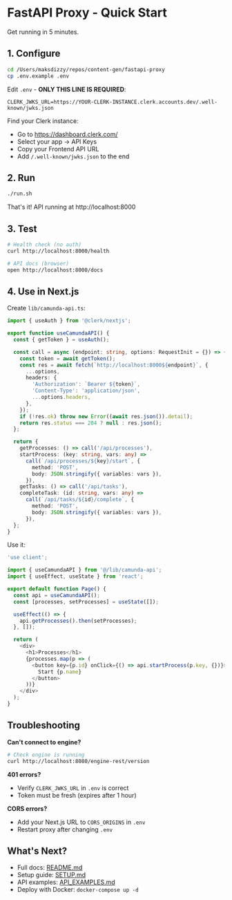 # FastAPI Proxy - Quick Start

Get running in 5 minutes.

## 1. Configure

```bash
cd /Users/maksdizzy/repos/content-gen/fastapi-proxy
cp .env.example .env
```

Edit `.env` - **ONLY THIS LINE IS REQUIRED**:
```env
CLERK_JWKS_URL=https://YOUR-CLERK-INSTANCE.clerk.accounts.dev/.well-known/jwks.json
```

Find your Clerk instance:
- Go to https://dashboard.clerk.com/
- Select your app → API Keys
- Copy your Frontend API URL
- Add `/.well-known/jwks.json` to the end

## 2. Run

```bash
./run.sh
```

That's it! API running at http://localhost:8000

## 3. Test

```bash
# Health check (no auth)
curl http://localhost:8000/health

# API docs (browser)
open http://localhost:8000/docs
```

## 4. Use in Next.js

Create `lib/camunda-api.ts`:

```typescript
import { useAuth } from '@clerk/nextjs';

export function useCamundaAPI() {
  const { getToken } = useAuth();

  const call = async (endpoint: string, options: RequestInit = {}) => {
    const token = await getToken();
    const res = await fetch(`http://localhost:8000${endpoint}`, {
      ...options,
      headers: {
        'Authorization': `Bearer ${token}`,
        'Content-Type': 'application/json',
        ...options.headers,
      },
    });
    if (!res.ok) throw new Error((await res.json()).detail);
    return res.status === 204 ? null : res.json();
  };

  return {
    getProcesses: () => call('/api/processes'),
    startProcess: (key: string, vars: any) =>
      call(`/api/processes/${key}/start`, {
        method: 'POST',
        body: JSON.stringify({ variables: vars }),
      }),
    getTasks: () => call('/api/tasks'),
    completeTask: (id: string, vars: any) =>
      call(`/api/tasks/${id}/complete`, {
        method: 'POST',
        body: JSON.stringify({ variables: vars }),
      }),
  };
}
```

Use it:

```typescript
'use client';

import { useCamundaAPI } from '@/lib/camunda-api';
import { useEffect, useState } from 'react';

export default function Page() {
  const api = useCamundaAPI();
  const [processes, setProcesses] = useState([]);

  useEffect(() => {
    api.getProcesses().then(setProcesses);
  }, []);

  return (
    <div>
      <h1>Processes</h1>
      {processes.map(p => (
        <button key={p.id} onClick={() => api.startProcess(p.key, {})}>
          Start {p.name}
        </button>
      ))}
    </div>
  );
}
```

## Troubleshooting

**Can't connect to engine?**
```bash
# Check engine is running
curl http://localhost:8080/engine-rest/version
```

**401 errors?**
- Verify `CLERK_JWKS_URL` in `.env` is correct
- Token must be fresh (expires after 1 hour)

**CORS errors?**
- Add your Next.js URL to `CORS_ORIGINS` in `.env`
- Restart proxy after changing `.env`

## What's Next?

- Full docs: [README.md](README.md)
- Setup guide: [SETUP.md](SETUP.md)
- API examples: [API_EXAMPLES.md](API_EXAMPLES.md)
- Deploy with Docker: `docker-compose up -d`
